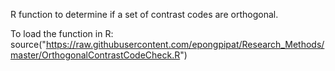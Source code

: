 R function to determine if a set of contrast codes are orthogonal.

To load the function in R:
source("https://raw.githubusercontent.com/epongpipat/Research_Methods/master/OrthogonalContrastCodeCheck.R")
